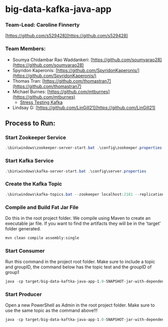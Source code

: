 # big-data-kafka-java-app

### Team-Lead: Caroline Finnerty
[https://github.com/s529428](https://github.com/s529428)
### Team Members:

- Soumya Chidambar Rao Waddankeri: [https://github.com/soumyarao28](https://github.com/soumyarao28)
- Spyridon Kaperonis: [https://github.com/SpyridonKaperonis/](https://github.com/SpyridonKaperonis/)
- Thomas Tran: [https://github.com/thomastran7](https://github.com/thomastran7)
- Michael Burnes: [https://github.com/mtburnes](https://github.com/mtburnes)
  - [Stress Testing Kafka](https://github.com/s529428/big-data-kaftka-java-app/tree/main/mtburnes)
- Lindsay G: [https://github.com/LinGill21](https://github.com/LinGill21)

## Process to Run:

### Start Zookeeper Service
```PowerShell
.\bin\windows\zookeeper-server-start.bat .\config\zookeeper.properties
```

### Start Kafka Service
```PowerShell
.\bin\windows\kafka-server-start.bat .\config\server.properties
```

### Create the Kafka Topic
```PowerShell
.\bin\windows\kafka-topics.bat --zookeeper localhost:2181 --replication-factor 1 --partitions 1 --create --topic TOPIC-NAME-HERE
```

### Compile and Build Fat Jar File

Do this in the root project folder. We compile using Maven to create an executable jar file. If you want to find the artifacts they will be in the 'target' folder generated.
```PowerShell
mvn clean compile assembly:single
```

### Start Consumer

Run this command in the project root folder. Make sure to include a topic and groupID, the command below has the topic test and the groupID of group1
```PowerShell
java -cp target/big-data-kaftka-java-app-1.0-SNAPSHOT-jar-with-dependencies.jar edu.nwmissouri.bigdatasec2group2.kafka.simple.Consumer test group1
```

### Start Producer

Open a new PowerShell as Admin in the root project folder. Make sure to use the same topic as the command above!!!

```PowerShell
java -cp target/big-data-kaftka-java-app-1.0-SNAPSHOT-jar-with-dependencies.jar edu.nwmissouri.bigdatasec2group2.kafka.ProducerByCaroline test group1


```


